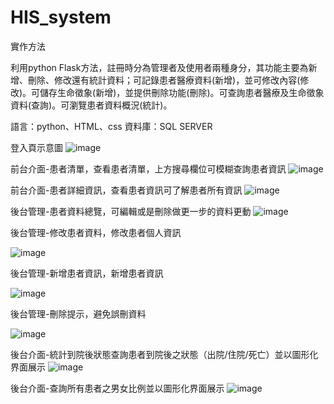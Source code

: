 # HIS_system
實作方法

利用python  Flask方法，註冊時分為管理者及使用者兩種身分，其功能主要為新增、刪除、修改還有統計資料；可記錄患者醫療資料(新增)，並可修改內容(修改)。可儲存生命徵象(新增)，並提供刪除功能(刪除)。可查詢患者醫療及生命徵象資料(查詢)。可瀏覽患者資料概況(統計)。

語言：python、HTML、css
資料庫：SQL SERVER

登入頁示意圖
![image](https://github.com/banana0324/HIS_system/assets/14922129/c5382a18-a8a6-4ae4-912b-2581f8f2ce61)



前台介面-患者清單，查看患者清單，上方搜尋欄位可模糊查詢患者資訊
![image](https://github.com/banana0324/HIS_system/assets/14922129/7302883d-cfbd-4288-a70a-dd06ce111f39)

前台介面-患者詳細資訊，查看患者資訊可了解患者所有資訊
![image](https://github.com/banana0324/HIS_system/assets/14922129/852cb03a-437c-414d-874a-189050a4fd24)

後台管理-患者資料總覽，可編輯或是刪除做更一步的資料更動
![image](https://github.com/banana0324/HIS_system/assets/14922129/892f5e4f-9327-4153-9a84-fb83116ffe4e)

後台管理-修改患者資料，修改患者個人資訊

![image](https://github.com/banana0324/HIS_system/assets/14922129/023f7a52-c1bd-4d4e-a7e1-b241fce7914e)

後台管理-新增患者資訊，新增患者資訊

![image](https://github.com/banana0324/HIS_system/assets/14922129/671ad92a-4f19-4d26-b593-72b8b7ca2ba0)

後台管理-刪除提示，避免誤刪資料

![image](https://github.com/banana0324/HIS_system/assets/14922129/e0a6e522-f525-421c-9fcc-e95563562bd9)

後台介面-統計到院後狀態查詢患者到院後之狀態（出院/住院/死亡）並以圖形化界面展示
![image](https://github.com/banana0324/HIS_system/assets/14922129/e12647ab-50e7-413e-935a-937e98ce30d8)

後台介面-查詢所有患者之男女比例並以圖形化界面展示
![image](https://github.com/banana0324/HIS_system/assets/14922129/5e3f3e2b-1f21-4cbf-bae7-07b8df87b159)



